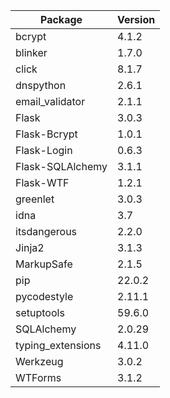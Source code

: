| Package            | Version |
|--------------------|---------|
| bcrypt             | 4.1.2   |
| blinker            | 1.7.0   |
| click              | 8.1.7   |
| dnspython          | 2.6.1   |
| email_validator    | 2.1.1   |
| Flask              | 3.0.3   |
| Flask-Bcrypt       | 1.0.1   |
| Flask-Login        | 0.6.3   |
| Flask-SQLAlchemy   | 3.1.1   |
| Flask-WTF          | 1.2.1   |
| greenlet           | 3.0.3   |
| idna               | 3.7     |
| itsdangerous       | 2.2.0   |
| Jinja2             | 3.1.3   |
| MarkupSafe         | 2.1.5   |
| pip                | 22.0.2  |
| pycodestyle        | 2.11.1  |
| setuptools         | 59.6.0  |
| SQLAlchemy         | 2.0.29  |
| typing_extensions  | 4.11.0  |
| Werkzeug           | 3.0.2   |
| WTForms            | 3.1.2   |
